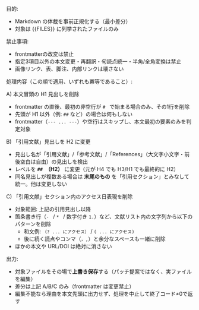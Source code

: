 目的:
- Markdown の体裁を事前正規化する（最小差分）
- 対象は {{FILES}} に列挙されたファイルのみ

禁止事項:
- frontmatterの改変は禁止
- 指定3項目以外の本文変更・再翻訳・句読点統一・半角/全角変換は禁止
- 画像リンク、表、脚注、内部リンクは壊さない

処理内容（この順で適用、いずれも冪等であること）:

A) 本文冒頭の H1 見出しを削除
- frontmatter の直後、最初の非空行が `# ` で始まる場合のみ、その1行を削除
- 先頭が H1 以外（例: `##` など）の場合は何もしない
- frontmatter（`--- ... ---`）や空行はスキップし、本文最初の要素のみを判定対象

B) 「引用文献」見出しを H2 に変更
- 見出し名が「引用文献」/「参考文献」/「References」（大文字小文字・前後空白は自由）の見出しを検出
- レベルを **`## `（H2）** に変更（元が H4 でも H3/H1 でも最終的に H2）
- 同名見出しが複数ある場合は **末尾のもの** を「引用セクション」とみなして統一。他は変更しない

C) 「引用文献」セクション内のアクセス日表現を削除
- 対象範囲: 上記の引用見出し以降
- 箇条書き行（`- ` / `* ` / 数字付き `1.`）など、文献リスト内の文字列から以下のパターンを削除
  - 和文例: `（? ... にアクセス）` / `( ... にアクセス)` 
  - 後に続く読点やコンマ（`，,`）と余分なスペースも一緒に削除
- ほかの本文や URL/DOI は絶対に消さない

出力:
- 対象ファイルをその場で**上書き保存**する（パッチ提案ではなく、実ファイルを編集）
- 差分は上記 A/B/C のみ（frontmatter は変更禁止）
- 編集不能なら理由を本文先頭に出力せず、処理を中止して終了コード≠0で返す
